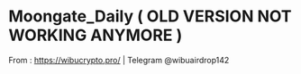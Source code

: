 # Moongate_Daily ( OLD VERSION NOT WORKING ANYMORE )
From : https://wibucrypto.pro/ | Telegram @wibuairdrop142
